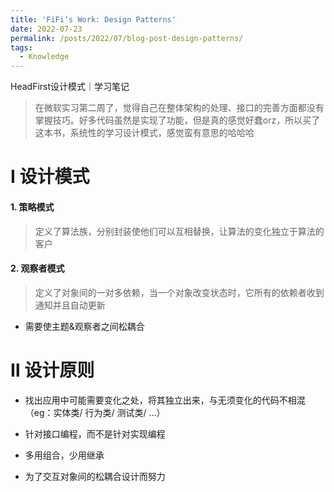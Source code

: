 ```yaml
---
title: 'FiFi‘s Work: Design Patterns'
date: 2022-07-23
permalink: /posts/2022/07/blog-post-design-patterns/
tags:
  - Knowledge
---
```


HeadFirst设计模式｜学习笔记

> 在微软实习第二周了，觉得自己在整体架构的处理、接口的完善方面都没有掌握技巧。好多代码虽然是实现了功能，但是真的感觉好蠢orz，所以买了这本书，系统性的学习设计模式，感觉蛮有意思的哈哈哈



# Ⅰ 设计模式

#### 1. 策略模式

> 定义了算法族，分别封装使他们可以互相替换，让算法的变化独立于算法的客户

#### 2. 观察者模式

> 定义了对象间的一对多依赖，当一个对象改变状态时，它所有的依赖者收到通知并且自动更新

- 需要使主题&观察者之间松耦合



# Ⅱ 设计原则

- 找出应用中可能需要变化之处，将其独立出来，与无须变化的代码不相混（eg：实体类/ 行为类/ 测试类/ ...）

- 针对接口编程，而不是针对实现编程

- 多用组合，少用继承

- 为了交互对象间的松耦合设计而努力

	

